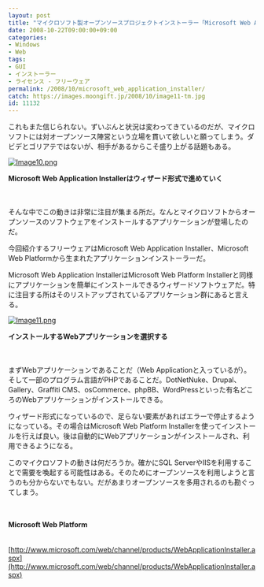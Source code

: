 ```yaml
---
layout: post
title: "マイクロソフト製オープンソースプロジェクトインストーラー「Microsoft Web Application Installer」"
date: 2008-10-22T09:00:00+09:00
categories:
- Windows
- Web
tags: 
- GUI
- インストーラー
- ライセンス - フリーウェア
permalink: /2008/10/microsoft_web_application_installer/
catch: https://images.moongift.jp/2008/10/image11-tm.jpg
id: 11132
---
```

これもまた信じられない。ずいぶんと状況は変わってきているのだが、マイクロソフトには対オープンソース陣営という立場を貫いて欲しいと願ってしまう。ダビデとゴリアテではないが、相手があるからこそ盛り上がる話題もある。

  

[![Image10.png](https://images.moongift.jp/2008/10/image10-tm.jpg)](https://images.moongift.jp/2008/10/image10.png)  
  
**Microsoft Web Application Installerはウィザード形式で進めていく**

  

　

  

そんな中でこの動きは非常に注目が集まる所だ。なんとマイクロソフトからオープンソースのソフトウェアをインストールするアプリケーションが登場したのだ。

  

今回紹介するフリーウェアはMicrosoft Web Application Installer、Microsoft Web Platformから生まれたアプリケーションインストーラーだ。

  
  
<!--more-->  

Microsoft Web Application InstallerはMicrosoft Web Platform Installerと同様にアプリケーションを簡単にインストールできるウィザードソフトウェアだ。特に注目する所はそのリストアップされているアプリケーション群にあると言える。

  

[![Image11.png](https://images.moongift.jp/2008/10/image11-tm.jpg)](https://images.moongift.jp/2008/10/image11.png)  
  
**インストールするWebアプリケーションを選択する**

  

　

  

まずWebアプリケーションであることだ（Web Applicationと入っているが）。そして一部のプログラム言語がPHPであることだ。DotNetNuke、Drupal、Gallery、Graffiti CMS、osCommerce、phpBB、WordPressといった有名どころのWebアプリケーションがインストールできる。

  

ウィザード形式になっているので、足らない要素があればエラーで停止するようになっている。その場合はMicrosoft Web Platform Installerを使ってインストールを行えば良い。後は自動的にWebアプリケーションがインストールされ、利用できるようになる。

  

このマイクロソフトの動きは何だろうか。確かにSQL ServerやIISを利用することで需要を喚起する可能性はある。そのためにオープンソースを利用しようと言うのも分からないでもない。だがあまりオープンソースを多用されるのも勘ぐってしまう。

  

　

  

**Microsoft Web Platform**  
  
　[http://www.microsoft.com/web/channel/products/WebApplicationInstaller.aspx](http://www.microsoft.com/web/channel/products/WebApplicationInstaller.aspx)

  
